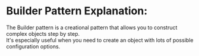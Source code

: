 # Builder Pattern Explanation:

The Builder pattern is a creational pattern that allows you to construct complex objects step by step. </br>
It's especially useful when you need to create an object with lots of possible configuration options.
